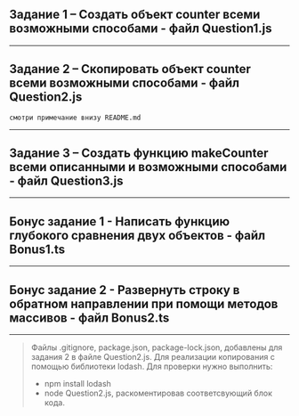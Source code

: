 ## Задание 1 – Создать объект counter всеми возможными способами - **файл Question1.js**
---
## Задание 2 – Скопировать объект counter всеми возможными способами - **файл Question2.js**
```смотри примечание внизу README.md```

---
## Задание 3 – Создать функцию makeCounter всеми описанными и возможными способами - **файл Question3.js**
---
## Бонус задание 1 - Написать функцию глубокого сравнения двух объектов - **файл Bonus1.ts**
---
## Бонус задание 2 - Развернуть строку в обратном направлении при помощи методов массивов - **файл Bonus2.ts**

---

>Файлы .gitignore, package.json, package-lock.json, добавлены для задания 2 в файле Question2.js. Для реализации копирования с помощью библиотеки lodash.
Для проверки нужно выполнить:
 >- npm install lodash 
 >- node Question2.js, раскоментировав соответсвующий блок кода.
 
 
